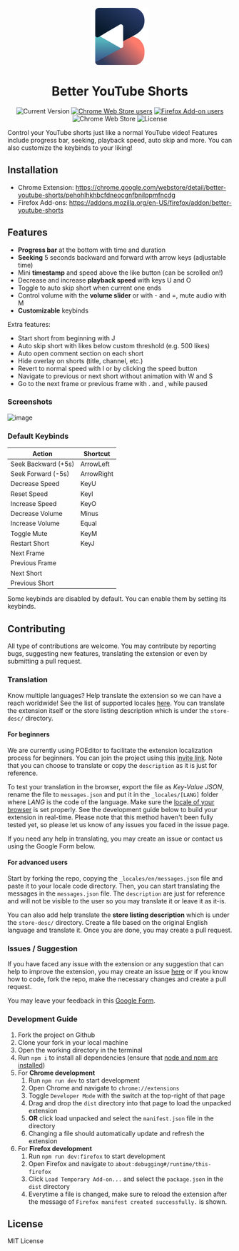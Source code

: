 <div align="center">

![BYS Icon](./src/assets/icons/bys-128.png)

# Better YouTube Shorts

![Current Version](https://img.shields.io/amo/v/better-youtube-shorts?label=version)
[![Chrome Web Store users](https://img.shields.io/chrome-web-store/users/pehohlhkhbcfdneocgnfbnilppmfncdg?label=chrome)](https://chrome.google.com/webstore/detail/better-youtube-shorts/pehohlhkhbcfdneocgnfbnilppmfncdg)
[![Firefox Add-on users](https://img.shields.io/amo/users/better-youtube-shorts?label=firefox)](https://addons.mozilla.org/en-US/firefox/addon/better-youtube-shorts)
![Chrome Web Store](https://img.shields.io/chrome-web-store/rating/pehohlhkhbcfdneocgnfbnilppmfncdg)
![License](https://img.shields.io/github/license/ynshung/better-yt-shorts)
</div>

Control your YouTube shorts just like a normal YouTube video! Features include progress bar, seeking, playback speed, auto skip and more. You can also customize the keybinds to your liking!

## Installation

* Chrome Extension: https://chrome.google.com/webstore/detail/better-youtube-shorts/pehohlhkhbcfdneocgnfbnilppmfncdg
* Firefox Add-ons: https://addons.mozilla.org/en-US/firefox/addon/better-youtube-shorts

## Features
- **Progress bar** at the bottom with time and duration
- **Seeking** 5 seconds backward and forward with arrow keys (adjustable time)
- Mini **timestamp** and speed above the like button (can be scrolled on!)
- Decrease and increase **playback speed** with keys U and O
- Toggle to auto skip short when current one ends
- Control volume with the **volume slider** or with - and =, mute audio with M
- **Customizable** keybinds

Extra features:
- Start short from beginning with J
- Auto skip short with likes below custom threshold (e.g. 500 likes)
- Auto open comment section on each short
- Hide overlay on shorts (title, channel, etc.)
- Revert to normal speed with I or by clicking the speed button
- Navigate to previous or next short without animation with W and S
- Go to the next frame or previous frame with . and , while paused

### Screenshots

![image](https://github.com/ynshung/better-yt-shorts/assets/61302840/448f4050-cc7f-4676-b072-8bf2771d4b59)


### Default Keybinds

| Action               | Shortcut   |
|----------------------|------------|
| Seek Backward (+5s)  | ArrowLeft  |
| Seek Forward (-5s)   | ArrowRight |
| Decrease Speed       | KeyU       |
| Reset Speed          | KeyI       |
| Increase Speed       | KeyO       |
| Decrease Volume      | Minus      |
| Increase Volume      | Equal      |
| Toggle Mute          | KeyM       |
| Restart Short        | KeyJ       |
| Next Frame           |            |
| Previous Frame       |            |
| Next Short           |            |
| Previous Short       |            |

Some keybinds are disabled by default. You can enable them by setting its keybinds.

## Contributing
All type of contributions are welcome. You may contribute by reporting bugs, suggesting new features, translating the extension or even by submitting a pull request.

### Translation
Know multiple languages? Help translate the extension so we can have a reach worldwide! See the list of supported locales [here](https://developer.chrome.com/docs/webstore/i18n/#choosing-locales-to-support). You can translate the extension itself or the store listing description which is under the `store-desc/` directory.

#### For beginners
We are currently using POEditor to facilitate the extension localization process for beginners. You can join the project using this [invite link](https://poeditor.com/join/project/QwlUFSANOG). Note that you can choose to translate or copy the `description` as it is just for reference.

To test your translation in the browser, export the file as _Key-Value JSON_, rename the file to `messages.json` and put it in the `_locales/[LANG]` folder where _LANG_ is the code of the language. Make sure the [locale of your browser](https://developer.chrome.com/docs/extensions/reference/i18n/#how-to-set-browsers-locale) is set properly. See the development guide below to build your extension in real-time. Please note that this method haven't been fully tested yet, so please let us know of any issues you faced in the issue page.

If you need any help in translating, you may create an issue or contact us using the Google Form below.

#### For advanced users
Start by forking the repo, copying the `_locales/en/messages.json` file and paste it to your locale code directory. Then, you can start translating the messages in the `messages.json` file. The `description` are just for reference and will not be visible to the user so you may translate it or leave it as it-is.

You can also add help translate the **store listing description** which is under the `store-desc/` directory. Create a file based on the original English language and translate it. Once you are done, you may create a pull request.

### Issues / Suggestion
If you have faced any issue with the extension or any suggestion that can help to improve the extension, you may create an issue [here](https://github.com/ynshung/better-yt-shorts/issues) or if you know how to code, fork the repo, make the necessary changes and create a pull request.

You may leave your feedback in this [Google Form](https://forms.gle/pvSiMwDeQVfwyALfA).

### Development Guide
1. Fork the project on Github
2. Clone your fork in your local machine
3. Open the working directory in the terminal
4. Run `npm i` to install all dependencies (ensure that [node and npm are installed](https://nodejs.org/en))
5. For **Chrome development**
    1. Run `npm run dev` to start development
    2. Open Chrome and navigate to `chrome://extensions`
    3. Toggle `Developer Mode` with the switch at the top-right of that page
    4. Drag and drop the `dist` directory into that page to load the unpacked extension
    5. **OR** click load unpacked and select the `manifest.json` file in the directory
    6. Changing a file should automatically update and refresh the extension
8. For **Firefox development**
    1. Run `npm run dev:firefox` to start development
    2. Open Firefox and navigate to `about:debugging#/runtime/this-firefox`
    3. Click `Load Temporary Add-on...` and select the `package.json` in the `dist` directory
    4. Everytime a file is changed, make sure to reload the extension after the message of `Firefox manifest created successfully.` is shown.

## License

MIT License
